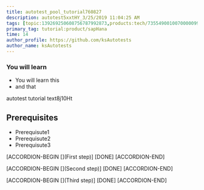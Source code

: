 ```yaml
---
title: autotest_pool_tutorial760827
description: autotest5xxtHY_3/25/2019 11:04:25 AM
tags: [topic:139269250608756787992873,products:tech/73554900100700000996,tutorial:experience/advanced]
primary_tag: tutorial:product/sapHana
time: 14
author_profile: https://github.com/ksAutotests
author_name: ksAutotests
---
```

### You will learn
- You will learn this
- and that

autotest tutorial text8j10Ht

## Prerequisites
- Prerequisute1
- Prerequisute2
- Prerequisute3

[ACCORDION-BEGIN [](First step)]
[DONE]
[ACCORDION-END]

[ACCORDION-BEGIN [](Second step)]
[DONE]
[ACCORDION-END]

[ACCORDION-BEGIN [](Third step)]
[DONE]
[ACCORDION-END]

